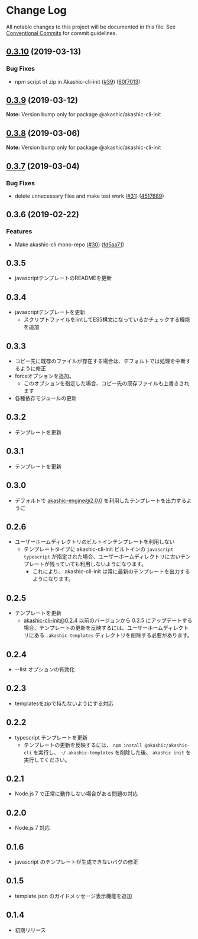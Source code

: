 # Change Log

All notable changes to this project will be documented in this file.
See [Conventional Commits](https://conventionalcommits.org) for commit guidelines.


## [0.3.10](https://github-com-akashic-cli/akashic-games/akashic-cli/compare/@akashic/akashic-cli-init@0.3.9...@akashic/akashic-cli-init@0.3.10) (2019-03-13)


### Bug Fixes

*  npm script of zip in Akashic-cli-init ([#39](https://github-com-akashic-cli/akashic-games/akashic-cli/issues/39)) ([60f7013](https://github-com-akashic-cli/akashic-games/akashic-cli/commit/60f7013))





## [0.3.9](https://github-com-akashic-cli/akashic-games/akashic-cli/compare/@akashic/akashic-cli-init@0.3.8...@akashic/akashic-cli-init@0.3.9) (2019-03-12)

**Note:** Version bump only for package @akashic/akashic-cli-init





## [0.3.8](https://github-com-akashic-cli/akashic-games/akashic-cli/compare/@akashic/akashic-cli-init@0.3.7...@akashic/akashic-cli-init@0.3.8) (2019-03-06)

**Note:** Version bump only for package @akashic/akashic-cli-init





## [0.3.7](https://github-com-akashic-cli/akashic-games/akashic-cli/compare/@akashic/akashic-cli-init@0.3.6...@akashic/akashic-cli-init@0.3.7) (2019-03-04)


### Bug Fixes

* delete unnecessary files and make test work ([#31](https://github-com-akashic-cli/akashic-games/akashic-cli/issues/31)) ([4517689](https://github-com-akashic-cli/akashic-games/akashic-cli/commit/4517689))





## 0.3.6 (2019-02-22)


### Features

* Make akashic-cli mono-repo ([#30](https://github-com-akashic-cli/akashic-games/akashic-cli/issues/30)) ([fd5aa71](https://github-com-akashic-cli/akashic-games/akashic-cli/commit/fd5aa71))





## 0.3.5
* javascriptテンプレートのREADMEを更新

## 0.3.4
* javascriptテンプレートを更新
  * スクリプトファイルをlintしてES5構文になっているかチェックする機能を追加

## 0.3.3
* コピー先に既存のファイルが存在する場合は、デフォルトでは処理を中断するように修正
* forceオプションを追加。
  * このオプションを指定した場合、コピー先の既存ファイルも上書きされます
* 各種依存モジュールの更新

## 0.3.2
* テンプレートを更新

## 0.3.1
* テンプレートを更新

## 0.3.0
* デフォルトで akashic-engine@2.0.0 を利用したテンプレートを出力するように

## 0.2.6
* ユーザーホームディレクトリのビルトインテンプレートを利用しない
  * テンプレートタイプに akashic-cli-init ビルトインの `javascript` `typescript` が指定された場合、ユーザーホームディレクトリに古いテンプレートが残っていても利用しないようになります。
    * これにより、 akashic-cli-init は常に最新のテンプレートを出力するようになります。

## 0.2.5
* テンプレートを更新
  * akashic-cli-init@0.2.4 以前のバージョンから 0.2.5 にアップデートする場合、テンプレートの更新を反映するには、ユーザーホームディレクトリにある `.akashic-templates` ディレクトリを削除する必要があります。

## 0.2.4
* --list オプションの有効化

## 0.2.3
* templatesをzipで持たないようにする対応

## 0.2.2
* typescript テンプレートを更新
  * テンプレートの更新を反映するには、 `npm install @akashic/akashic-cli` を実行し、 `~/.akashic-templates` を削除した後、 `akashic init` を実行してください。

## 0.2.1
* Node.js 7 で正常に動作しない場合がある問題の対応

## 0.2.0
* Node.js 7 対応

## 0.1.6
* javascript のテンプレートが生成できないバグの修正

## 0.1.5
* template.json のガイドメッセージ表示機能を追加

## 0.1.4
* 初期リリース
